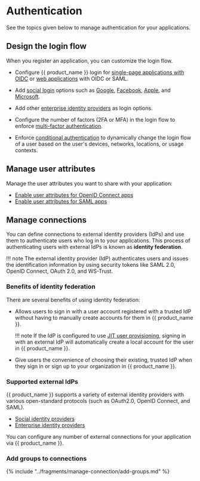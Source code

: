 # Authentication

See the topics given below to manage authentication for your applications.

## Design the login flow

When you register an application, you can customize the login flow.

- Configure {{ product_name }} login for [single-page applications with OIDC]({{base_path}}/guides/authentication/add-login-to-single-page-app/) or [web applications]({{base_path}}/guides/authentication/add-login-to-web-app/) with OIDC or SAML.

- Add [social login]({{base_path}}/guides/authentication/social-login/) options such as [Google]({{base_path}}/guides/authentication/social-login/add-google-login/), [Facebook]({{base_path}}/guides/authentication/social-login/add-facebook-login/), [Apple]({{base_path}}/guides/authentication/social-login/add-apple-login/), and [Microsoft]({{base_path}}/guides/authentication/social-login/add-microsoft-login/).

- Add other [enterprise identity providers]({{base_path}}/guides/authentication/enterprise-login/) as login options.

- Configure the number of factors (2FA or MFA) in the login flow to enforce [multi-factor authentication]({{base_path}}/guides/authentication/mfa/).

- Enforce [conditional authentication]({{base_path}}/guides/authentication/conditional-auth/) to dynamically change the login flow of a user based on the user's devices, networks, locations, or usage contexts.

## Manage user attributes

Manage the user attributes you want to share with your application:

- [Enable user attributes for OpenID Connect apps]({{base_path}}/guides/authentication/user-attributes/enable-attributes-for-oidc-app/)
- [Enable user attributes for SAML apps]({{base_path}}/guides/authentication/user-attributes/enable-attributes-for-saml-app/)

## Manage connections

You can define connections to external identity providers (IdPs) and use them to authenticate users who log in to your applications. This process of authenticating users with external IdPs is known as **identity federation**.

!!! note
    The external identity provider (IdP) authenticates users and issues the identification information by using security tokens like SAML 2.0, OpenID Connect, OAuth 2.0, and WS-Trust.

### Benefits of identity federation

There are several benefits of using identity federation:

- Allows users to sign in with a user account registered with a trusted IdP without having to manually create accounts for them in {{ product_name }}.

    !!! note
        If the IdP is configured to use [JIT user provisioning]({{base_path}}/guides/authentication/jit-user-provisioning/), signing in with an external IdP will automatically create a local account for the user in {{ product_name }}.

- Give users the convenience of choosing their existing, trusted IdP when they sign in or sign up to your organization in {{ product_name }}.

### Supported external IdPs

{{ product_name }} supports a variety of external identity providers with various open-standard protocols (such as OAuth2.0, OpenID Connect, and SAML).

- [Social identity providers]({{base_path}}/guides/authentication/social-login/)
- [Enterprise identity providers]({{base_path}}/guides/authentication/enterprise-login/)

You can configure any number of external connections for your application via {{ product_name }}.

### Add groups to connections

{% include "../fragments/manage-connection/add-groups.md" %}